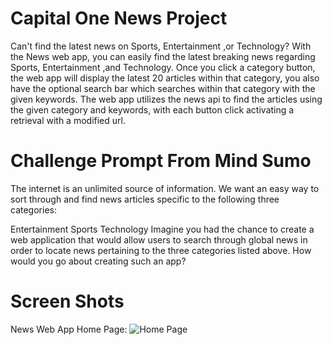 # Capital One News Project
Can't find the latest news on Sports, Entertainment ,or Technology? With the News web app, you can easily find the latest breaking news regarding Sports, Entertainment ,and Technology. Once you click a category button, the web app will display the latest 20 articles within that category, you also have the optional search bar which searches within that category with the given keywords. The web app utilizes the news api to find the articles using the given category and keywords, with each button click activating a retrieval with a modified url.

# Challenge Prompt From Mind Sumo
The internet is an unlimited source of information. We want an easy way to sort through and find news articles specific to the following three categories: 

Entertainment 
Sports
Technology
Imagine you had the chance to create a web application that would allow users to search through global news in order to locate news pertaining to the three categories listed above. How would you go about creating such an app?

# Screen Shots
News Web App Home Page:
![Home Page](https://i.imgur.com/vw03IEY.png)
